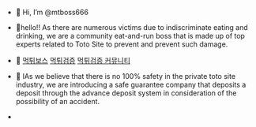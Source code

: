 - 👋 Hi, I’m @mtboss666
- 👀hello!! As there are numerous victims due to indiscriminate eating and drinking, we are a community eat-and-run boss that is made up of top experts related to Toto Site to prevent and prevent such damage.
- 🌱 <a href="https://mt-boss05.com/">먹튀보스</a>
<a href="https://mt-boss05.com/">먹튀검증</a>
<a href="https://mt-boss05.com/">먹튀검증 커뮤니티</a>

- 💞️ IAs we believe that there is no 100% safety in the private toto site industry, we are introducing a safe guarantee company that deposits a deposit through the advance deposit system in consideration of the possibility of an accident.  
-
<!---
mtboss666/mtboss666 is a ✨ special ✨ repository because its `README.md` (this file) appears on your GitHub profile.
You can click the Preview link to take a look at your changes.
--->

